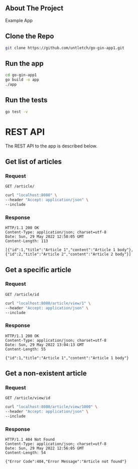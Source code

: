 ## About The Project
Example App

## Clone the Repo

```sh
git clone https://github.com/untletch/go-gin-app1.git
```

## Run the app

```sh
cd go-gin-app1
go build -o app
./app
```

## Run the tests

```sh
go test -v
```

# REST API

The REST API to the app is described below.

## Get list of articles

### Request

`GET /article/`

```sh
curl "localhost:8080" \
--header "Accept: application/json" \
--include
```

### Response

```console
HTTP/1.1 200 OK
Content-Type: application/json; charset=utf-8
Date: Sun, 29 May 2022 12:58:05 GMT
Content-Length: 113

[{"id":1,"title":"Article 1","content":"Article 1 body"},{"id":2,"title":"Article 2","content":"Article 2 body"}]
```

## Get a specific article

### Request

`GET /article/id`

```sh
curl "localhost:8080/article/view/1" \
--header "Accept: application/json" \
--include
```

### Response

```console
HTTP/1.1 200 OK
Content-Type: application/json; charset=utf-8
Date: Sun, 29 May 2022 13:04:13 GMT
Content-Length: 55

{"id":1,"title":"Article 1","content":"Article 1 body"}
```

## Get a non-existent article

### Request

`GET /article/view/id`

```sh
curl "localhost:8080/article/view/1000" \
--header "Accept: application/json" \
--include
```

### Response
```console
HTTP/1.1 404 Not Found
Content-Type: application/json; charset=utf-8
Date: Sun, 29 May 2022 12:56:05 GMT
Content-Length: 54

{"Error Code":404,"Error Message":"Article not found"}
```
